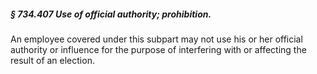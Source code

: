 ##### § 734.407 Use of official authority; prohibition. #####

An employee covered under this subpart may not use his or her official authority or influence for the purpose of interfering with or affecting the result of an election.